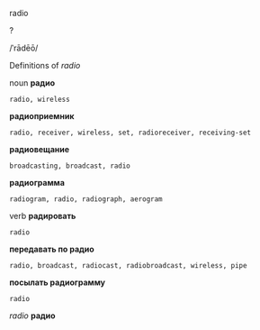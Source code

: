radio

?

/ˈrādēō/

Definitions of _radio_

noun
**радио**

    radio, wireless
**радиоприемник**

    radio, receiver, wireless, set, radioreceiver, receiving-set
**радиовещание**

    broadcasting, broadcast, radio
**радиограмма**

    radiogram, radio, radiograph, aerogram

verb
**радировать**

    radio
**передавать по радио**

    radio, broadcast, radiocast, radiobroadcast, wireless, pipe
**посылать радиограмму**

    radio

_radio_
**радио**